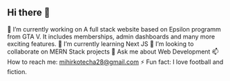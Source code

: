 ## Hi there 👋


🔭 I’m currently working on A full stack website based on Epsilon programm from GTA V. It includes memberships, admin dashboards and many more exciting features.
🌱 I’m currently learning Next JS
👯 I’m looking to collaborate on MERN Stack projects
💬 Ask me about Web Development
 📫 How to reach me: mihirkotecha28@gmail.com
⚡ Fun fact: I love football and fiction.


